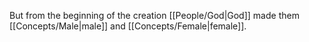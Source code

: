 But from the beginning of the creation [[People/God\|God]] made them [[Concepts/Male\|male]] and [[Concepts/Female\|female]].

